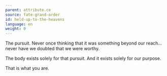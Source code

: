 ```yaml
---
parent: attribute.ce
source: fate-grand-order
id: held-up-to-the-heavens
language: en
weight: 0
---
```


The pursuit.
Never once thinking that it was something beyond our reach…never have we doubted that we were worthy.

The body exists solely for that pursuit.
And it exists solely for our purpose.

That is what you are.

